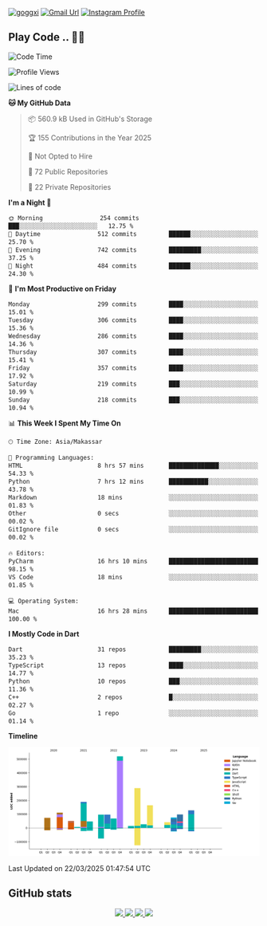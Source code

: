 [![goggxi](https://img.shields.io/badge/Portofolio-Goggxi-orange)](https://goggxi.github.io)
[![Gmail Url](https://img.shields.io/twitter/url?label=Goggxi@gmail.com&logo=gmail&style=social&url=http%3A%2F%2Fmailto%3Acontact.Goggxi@gmail.com)](mailto:Goggxi@gmail.com) [![Instagram Profile](https://img.shields.io/twitter/url?label=moh_rifkan&logo=instagram&style=social&url=https://www.instagram.com/moh_rifkan/)](https://www.instagram.com/moh_rifkan/)

## Play Code .. 💬🚀

<!-- [![Moh Rifkan GitHub stats](https://github-readme-stats.vercel.app/api?username=goggxi&count_private=true&show_icons=true&theme=dracula&custom_title=Goggxi%20Statistic%20🚀)](https://github.com/goggxi/goggxi)

[![Top Langs](https://github-readme-stats.vercel.app/api/top-langs/?username=goggxi&langs_count=8&layout=compact&show_icons=true&theme=dracula)](https://github.com/goggxi/goggxi) -->

<!--START_SECTION:waka-->
![Code Time](http://img.shields.io/badge/Code%20Time-4%2C202%20hrs%203%20mins-blue)

![Profile Views](http://img.shields.io/badge/Profile%20Views-0-blue)

![Lines of code](https://img.shields.io/badge/From%20Hello%20World%20I%27ve%20Written-2.1%20million%20lines%20of%20code-blue)

**🐱 My GitHub Data** 

> 📦 560.9 kB Used in GitHub's Storage 
 > 
> 🏆 155 Contributions in the Year 2025
 > 
> 🚫 Not Opted to Hire
 > 
> 📜 72 Public Repositories 
 > 
> 🔑 22 Private Repositories 
 > 
**I'm a Night 🦉** 

```text
🌞 Morning                254 commits         ███░░░░░░░░░░░░░░░░░░░░░░   12.75 % 
🌆 Daytime                512 commits         ██████░░░░░░░░░░░░░░░░░░░   25.70 % 
🌃 Evening                742 commits         █████████░░░░░░░░░░░░░░░░   37.25 % 
🌙 Night                  484 commits         ██████░░░░░░░░░░░░░░░░░░░   24.30 % 
```
📅 **I'm Most Productive on Friday** 

```text
Monday                   299 commits         ████░░░░░░░░░░░░░░░░░░░░░   15.01 % 
Tuesday                  306 commits         ████░░░░░░░░░░░░░░░░░░░░░   15.36 % 
Wednesday                286 commits         ████░░░░░░░░░░░░░░░░░░░░░   14.36 % 
Thursday                 307 commits         ████░░░░░░░░░░░░░░░░░░░░░   15.41 % 
Friday                   357 commits         ████░░░░░░░░░░░░░░░░░░░░░   17.92 % 
Saturday                 219 commits         ███░░░░░░░░░░░░░░░░░░░░░░   10.99 % 
Sunday                   218 commits         ███░░░░░░░░░░░░░░░░░░░░░░   10.94 % 
```


📊 **This Week I Spent My Time On** 

```text
🕑︎ Time Zone: Asia/Makassar

💬 Programming Languages: 
HTML                     8 hrs 57 mins       ██████████████░░░░░░░░░░░   54.33 % 
Python                   7 hrs 12 mins       ███████████░░░░░░░░░░░░░░   43.78 % 
Markdown                 18 mins             ░░░░░░░░░░░░░░░░░░░░░░░░░   01.83 % 
Other                    0 secs              ░░░░░░░░░░░░░░░░░░░░░░░░░   00.02 % 
GitIgnore file           0 secs              ░░░░░░░░░░░░░░░░░░░░░░░░░   00.02 % 

🔥 Editors: 
PyCharm                  16 hrs 10 mins      █████████████████████████   98.15 % 
VS Code                  18 mins             ░░░░░░░░░░░░░░░░░░░░░░░░░   01.85 % 

💻 Operating System: 
Mac                      16 hrs 28 mins      █████████████████████████   100.00 % 
```

**I Mostly Code in Dart** 

```text
Dart                     31 repos            █████████░░░░░░░░░░░░░░░░   35.23 % 
TypeScript               13 repos            ████░░░░░░░░░░░░░░░░░░░░░   14.77 % 
Python                   10 repos            ███░░░░░░░░░░░░░░░░░░░░░░   11.36 % 
C++                      2 repos             █░░░░░░░░░░░░░░░░░░░░░░░░   02.27 % 
Go                       1 repo              ░░░░░░░░░░░░░░░░░░░░░░░░░   01.14 % 
```



**Timeline**

![Lines of Code chart](https://raw.githubusercontent.com/Goggxi/Goggxi/main/assets/bar_graph.png)


 Last Updated on 22/03/2025 01:47:54 UTC
<!--END_SECTION:waka-->

## GitHub stats

<p align="center">
  <a href="https://github.com/goggxi">
    <img src="http://github-profile-summary-cards.vercel.app/api/cards/profile-details?username=goggxi&theme=transparent" />
  </a>
  <a href="https://github.com/goggxi">
    <img src="https://github-readme-streak-stats.herokuapp.com/?user=goggxi&hide_border=true&card_width=338&theme=transparent" />
  </a>
  <a href="https://github.com/goggxi">
    <img src="http://github-profile-summary-cards.vercel.app/api/cards/stats?username=goggxi&theme=transparent" />
  </a>
  <a href="https://github.com/goggxi">
    <img src="https://github-readme-stats.vercel.app/api/top-langs/?username=goggxi&langs_count=10&exclude_repo=&hide=c,makefile,html,css,sass,nix,nunjucks,tsql,dockerfile,shell&card_width=699&hide_border=true&theme=transparent" />
  </a>
  <!-- <br/>
  <a href="https://github.com/goggxi">
    <img src="https://komarev.com/ghpvc/?username=goggxi&color=blue&style=flat" />
  </a> -->
</p>
